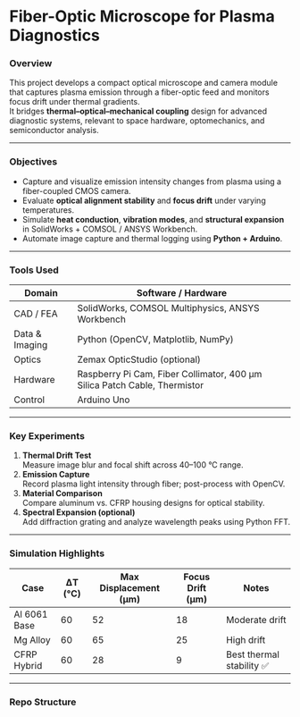 # Fiber-Optic Microscope for Plasma Diagnostics

### Overview
This project develops a compact optical microscope and camera module that captures plasma emission through a fiber-optic feed and monitors focus drift under thermal gradients.  
It bridges **thermal–optical–mechanical coupling** design for advanced diagnostic systems, relevant to space hardware, optomechanics, and semiconductor analysis.

---

### Objectives
- Capture and visualize emission intensity changes from plasma using a fiber-coupled CMOS camera.  
- Evaluate **optical alignment stability** and **focus drift** under varying temperatures.  
- Simulate **heat conduction**, **vibration modes**, and **structural expansion** in SolidWorks + COMSOL / ANSYS Workbench.  
- Automate image capture and thermal logging using **Python + Arduino**.

---

### Tools Used
| Domain | Software / Hardware |
|--------|----------------------|
| CAD / FEA | SolidWorks, COMSOL Multiphysics, ANSYS Workbench |
| Data & Imaging | Python (OpenCV, Matplotlib, NumPy) |
| Optics | Zemax OpticStudio (optional) |
| Hardware | Raspberry Pi Cam, Fiber Collimator, 400 µm Silica Patch Cable, Thermistor |
| Control | Arduino Uno |

---

### Key Experiments
1. **Thermal Drift Test**  
   Measure image blur and focal shift across 40–100 °C range.  
2. **Emission Capture**  
   Record plasma light intensity through fiber; post-process with OpenCV.  
3. **Material Comparison**  
   Compare aluminum vs. CFRP housing designs for optical stability.  
4. **Spectral Expansion (optional)**  
   Add diffraction grating and analyze wavelength peaks using Python FFT.

---

### Simulation Highlights
| Case | ΔT (°C) | Max Displacement (µm) | Focus Drift (µm) | Notes |
|------|----------|-----------------------|------------------|-------|
| Al 6061 Base | 60 | 52 | 18 | Moderate drift |
| Mg Alloy | 60 | 65 | 25 | High drift |
| CFRP Hybrid | 60 | 28 | 9 | Best thermal stability ✅ |

---

### Repo Structure

